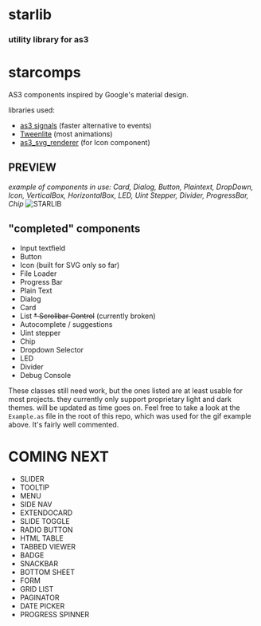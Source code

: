 # starlib
### utility library for as3

# starcomps
AS3 components inspired by Google's material design.

libraries used:
* [as3 signals](https://github.com/robertpenner/as3-signals) (faster alternative to events)
* [Tweenlite](https://github.com/greensock/GreenSock-AS3) (most animations)
* [as3_svg_renderer](https://github.com/dyxribo/as3_svg_renderer) (for Icon component)

## PREVIEW
_example of components in use: Card, Dialog, Button, Plaintext, DropDown, Icon, VerticalBox, HorizontalBox, LED, Uint Stepper, Divider, ProgressBar, Chip_ 
![STARLIB](https://github.com/blaxstar/starlib/assets/6477128/b49ea5b1-e74b-4cd3-b771-84a33c7a4a9e)


## "completed" components

* Input textfield
* Button
* Icon (built for SVG only so far)
* File Loader
* Progress Bar
* Plain Text
* Dialog
* Card
* List
~~* Scrollbar Control~~ (currently broken)
* Autocomplete / suggestions
* Uint stepper
* Chip
* Dropdown Selector
* LED
* Divider
* Debug Console

These classes still need work, but the ones listed are at least usable for most projects.
they currently only support proprietary light and dark themes. will be updated as time goes on. 
Feel free to take a look at the `Example.as` file in the root of this repo, which was used for the gif example above. It's fairly well commented.

COMING NEXT
============
* SLIDER
* TOOLTIP
* MENU
* SIDE NAV
*	EXTENDOCARD
*	SLIDE TOGGLE
*	RADIO BUTTON
*	HTML TABLE
*	TABBED VIEWER
*	BADGE
*	SNACKBAR
*	BOTTOM SHEET
*	FORM
*	GRID LIST
*	PAGINATOR
*	DATE PICKER
*	PROGRESS SPINNER


